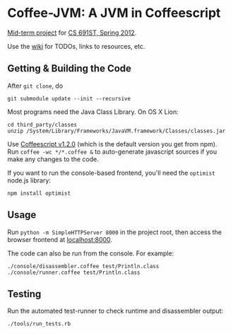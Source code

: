Coffee-JVM: A JVM in Coffeescript
=================================
[Mid-term project](http://plasma.cs.umass.edu/emery/grad-systems-project-1) 
for [CS 691ST, Spring 2012](http://plasma.cs.umass.edu/emery/grad-systems).

Use the [wiki](https://github.com/int3/coffee-jvm/wiki) for TODOs, links to resources, etc.

Getting & Building the Code
---------------------------

After `git clone`, do

    git submodule update --init --recursive

Most programs need the Java Class Library. On OS X Lion:

    cd third_party/classes
    unzip /System/Library/Frameworks/JavaVM.framework/Classes/classes.jar

Use [Coffeescript v1.2.0](http://coffeescript.org/) (which is the default version you get from npm).
Run `coffee -wc */*.coffee &` to auto-generate javascript sources if you make any changes to the code.

If you want to run the console-based frontend, you'll need the `optimist` node.js library:

    npm install optimist
    
Usage
-----

Run `python -m SimpleHTTPServer 8000` in the project root, 
then access the browser frontend at [localhost:8000](http://localhost:8000/).

The code can also be run from the console. For example:

    ./console/disassembler.coffee test/Println.class
    ./console/runner.coffee test/Println.class

Testing
-------

Run the automated test-runner to check runtime and disassembler output:

    ./tools/run_tests.rb

